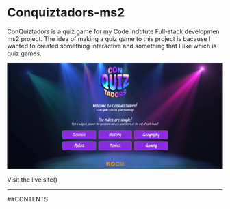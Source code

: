 # Conquiztadors-ms2
ConQuiztadors is a quiz game for my Code Indtitute Full-stack developmen ms2 project.
The idea of making a quiz game to this project is bacause I wanted to created something interactive and something that I like which is quiz games.

![ConQuiztadors landing page](assets/documentation%20images/Conquiztadors%20img.png)

Visit the live site()

---

##CONTENTS
